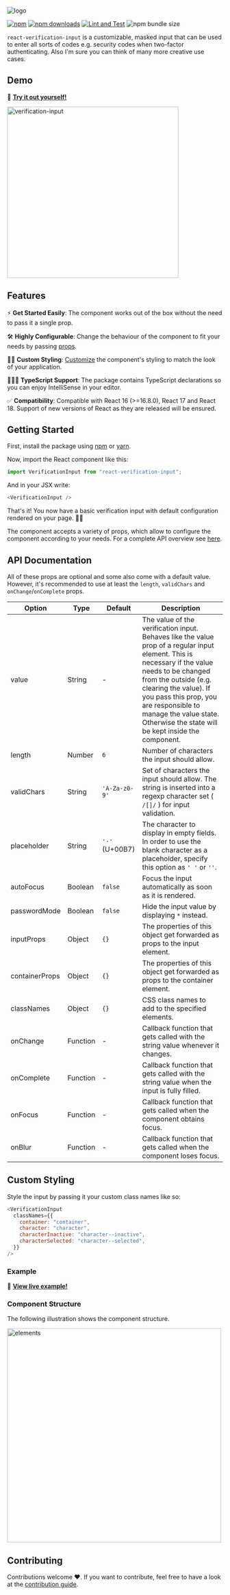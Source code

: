 ![logo](https://user-images.githubusercontent.com/17298270/184383285-616eaa7c-d911-4203-ad0a-9ddfa32e4e4b.png)

[![npm](https://img.shields.io/npm/v/react-verification-input?color=orange)](https://www.npmjs.com/package/react-verification-input)
[![npm downloads](https://img.shields.io/npm/dm/react-verification-input.svg?style=flat)](https://www.npmjs.com/package/react-verification-input)
[![Lint and Test](https://github.com/andreaswilli/react-verification-input/actions/workflows/lint-and-test.yml/badge.svg?branch=master)](https://github.com/andreaswilli/react-verification-input/actions/workflows/lint-and-test.yml)
![npm bundle size](https://img.shields.io/bundlephobia/min/react-verification-input?color=cornflowerblue)

`react-verification-input` is a customizable, masked input that can be used to enter all sorts of codes e.g. security codes when two-factor authenticating. Also I'm sure you can think of many more creative use cases.

## Demo

🔴 [**Try it out yourself!**](https://andreaswilli.github.io/react-verification-input)

<img width="400px" alt="verification-input" src="https://user-images.githubusercontent.com/17298270/120872091-e821d200-c59d-11eb-87f5-729692c6b40a.gif" />

## Features

⚡ **Get Started Easily**: The component works out of the box without the need to pass it a single prop.

🛠 **Highly Configurable**: Change the behaviour of the component to fit your needs by passing [props](#api-documentation).

💅🏼 **Custom Styling**: [Customize](#custom-styling) the component's styling to match the look of your application.

👨🏼‍💻 **TypeScript Support**: The package contains TypeScript declarations so you can enjoy IntelliSense in your editor.

✅ **Compatibility**: Compatible with React 16 (>=16.8.0), React 17 and React 18. Support of new versions of React as they are released will be ensured.

## Getting Started

First, install the package using [npm](https://docs.npmjs.com/cli/v7/commands/npm-install) or [yarn](https://classic.yarnpkg.com/en/docs/cli/add).

Now, import the React component like this:

```js
import VerificationInput from "react-verification-input";
```

And in your JSX write:

```js
<VerificationInput />
```

That's it! You now have a basic verification input with default configuration rendered on your page. 🎉😃

The component accepts a variety of props, which allow to configure the component according to your needs. For a complete API overview see [here](#api-documentation).

## API Documentation

All of these props are optional and some also come with a default value. However, it's recommended to use at least the `length`, `validChars` and `onChange`/`onComplete` props.

| Option         | Type     | Default        | Description                                                                                                                                                                                                                                                                                                              |
| -------------- | -------- | -------------- | ------------------------------------------------------------------------------------------------------------------------------------------------------------------------------------------------------------------------------------------------------------------------------------------------------------------------ |
| value          | String   | -              | The value of the verification input. Behaves like the value prop of a regular input element. This is necessary if the value needs to be changed from the outside (e.g. clearing the value). If you pass this prop, you are responsible to manage the value state. Otherwise the state will be kept inside the component. |
| length         | Number   | `6`            | Number of characters the input should allow.                                                                                                                                                                                                                                                                             |
| validChars     | String   | `'A-Za-z0-9'`  | Set of characters the input should allow. The string is inserted into a regexp character set ( `/[]/` ) for input validation.                                                                                                                                                                                            |
| placeholder    | String   | `'·'` (U+00B7) | The character to display in empty fields. In order to use the blank character as a placeholder, specify this option as `' '` or `''`.                                                                                                                                                                                    |
| autoFocus      | Boolean  | `false`        | Focus the input automatically as soon as it is rendered.                                                                                                                                                                                                                                                                 |
| passwordMode   | Boolean  | `false`        | Hide the input value by displaying `*` instead.                                                                                                                                                                                                                                                                          |
| inputProps     | Object   | `{}`           | The properties of this object get forwarded as props to the input element.                                                                                                                                                                                                                                               |
| containerProps | Object   | `{}`           | The properties of this object get forwarded as props to the container element.                                                                                                                                                                                                                                           |
| classNames     | Object   | `{}`           | CSS class names to add to the specified elements.                                                                                                                                                                                                                                                                        |
| onChange       | Function | -              | Callback function that gets called with the string value whenever it changes.                                                                                                                                                                                                                                            |
| onComplete     | Function | -              | Callback function that gets called with the string value when the input is fully filled.                                                                                                                                                                                                                                 |
| onFocus        | Function | -              | Callback function that gets called when the component obtains focus.                                                                                                                                                                                                                                                     |
| onBlur         | Function | -              | Callback function that gets called when the component loses focus.                                                                                                                                                                                                                                                       |

## Custom Styling

Style the input by passing it your custom class names like so:

```js
<VerificationInput
  classNames={{
    container: "container",
    character: "character",
    characterInactive: "character--inactive",
    characterSelected: "character--selected",
  }}
/>
```

### Example

🔴 [**View live example!**](https://andreaswilli.github.io/react-verification-input/styling)

### Component Structure

The following illustration shows the component structure.

<img width="500px" alt="elements" src="https://user-images.githubusercontent.com/17298270/120887724-d61f4e00-c5f4-11eb-9971-0fc2f4ff9982.png" />

## Contributing

Contributions welcome ❤️. If you want to contribute, feel free to have a look at the [contribution guide](/CONTRIBUTING.md).
